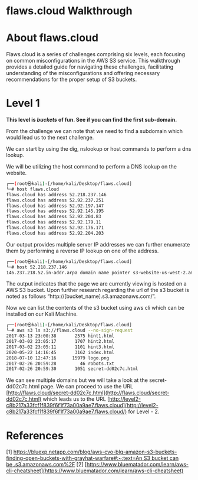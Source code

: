 # flaws.cloud Walkthrough

# About flaws.cloud

Flaws.cloud is a series of challenges comprising six levels, each focusing on common misconfigurations in the AWS S3 service. This walkthrough provides a detailed guide for navigating these challenges, facilitating understanding of the misconfigurations and offering necessary recommendations for the proper setup of S3 buckets.

# Level 1

**This level is *buckets* of fun. See if you can find the first sub-domain.**

From the challenge we can note that we need to find a subdomain which would lead us to the next challenge.

We can start by using the dig, nslookup or host commands to perform a dns lookup.

We will be utilizing the host command to perform a DNS lookup on the website. 

```bash
┌──(root㉿kali)-[/home/kali/Desktop/flaws.cloud]
└─# host flaws.cloud
flaws.cloud has address 52.218.237.146
flaws.cloud has address 52.92.237.251
flaws.cloud has address 52.92.197.147
flaws.cloud has address 52.92.145.195
flaws.cloud has address 52.92.204.83
flaws.cloud has address 52.92.179.11
flaws.cloud has address 52.92.176.171
flaws.cloud has address 52.92.204.203
```

Our output provides multiple server IP addresses we can further enumerate them by performing a reverse IP lookup on one of the address.

```bash
┌──(root㉿kali)-[/home/kali/Desktop/flaws.cloud]
└─# host 52.218.237.146
146.237.218.52.in-addr.arpa domain name pointer s3-website-us-west-2.amazonaws.com.
```

The output indicates that the page we are currently viewing is hosted on a AWS S3 bucket. Upon further research regarding the url of the s3 bucket is noted as follows “http://[bucket_name].s3.amazonaws.com/”.

Now we can list the contents of the s3 bucket using aws cli which can be installed on our Kali Machine.

```bash
┌──(root㉿kali)-[/home/kali/Desktop/flaws.cloud]
└─# aws s3 ls s3://flaws.cloud --no-sign-request
2017-03-13 23:00:38       2575 hint1.html
2017-03-02 23:05:17       1707 hint2.html
2017-03-02 23:05:11       1101 hint3.html
2020-05-22 14:16:45       3162 index.html
2018-07-10 12:47:16      15979 logo.png
2017-02-26 20:59:28         46 robots.txt
2017-02-26 20:59:30       1051 secret-dd02c7c.html
```

We can see multiple domains but we will take a look at the secret-dd02c7c.html page. We can proceed to use the URL [http://flaws.cloud/secret-dd02c7c.html](http://flaws.cloud/secret-dd02c7c.html) which leads us to the URL [http://level2-c8b217a33fcf1f839f6f1f73a00a9ae7.flaws.cloud](http://level2-c8b217a33fcf1f839f6f1f73a00a9ae7.flaws.cloud/) for Level -  2.

# References

[1] [https://bluexp.netapp.com/blog/aws-cvo-blg-amazon-s3-buckets-finding-open-buckets-with-grayhat-warfare#:~:text=An S3 bucket can be,.s3.amazonaws.com%2F](https://bluexp.netapp.com/blog/aws-cvo-blg-amazon-s3-buckets-finding-open-buckets-with-grayhat-warfare#:~:text=An%20S3%20bucket%20can%20be,.s3.amazonaws.com%2F)
[2] [https://www.bluematador.com/learn/aws-cli-cheatsheet](https://www.bluematador.com/learn/aws-cli-cheatsheet)